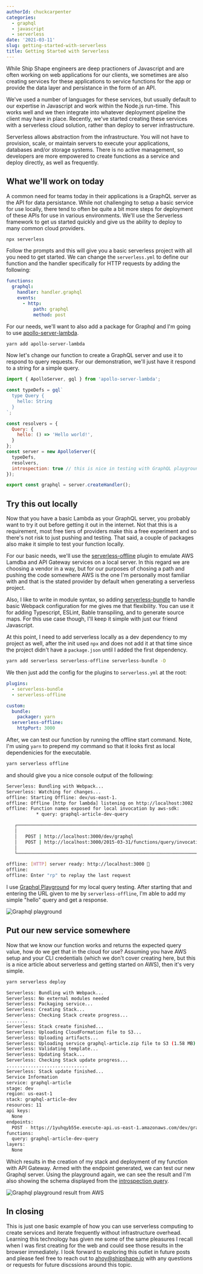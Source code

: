 ```yaml
---
authorId: chuckcarpenter
categories:
  - graphql
  - javascript
  - serverless
date: '2021-03-11'
slug: getting-started-with-serverless
title: Getting Started with Serverless
---
```


While Ship Shape engineers are deep practioners of Javascript and are often working on web applications for our clients, we sometimes are also creating services for these applications to service functions for the app or provide the data layer and persistance in the form of an API.

We've used a number of languages for these services, but usually default to our expertise in Javascript and work within the Node.js run-time. This works well and we then integrate into whatever deployment pipeline the client may have in place. Recently, we've started creating these services with a serverless cloud solution, rather than deploy to server infrastructure.

Serverless allows abstraction from the infrastructure. You will not have to provision, scale, or maintain servers to execute your applications, databases and/or storage systems. There is no active management, so developers are more empowered to create functions as a service and deploy directly, as well as frequently.

## What we'll work on today

A common need for teams today in their applications is a GraphQL server as the API for data persistance. While not challenging to setup a basic service for use locally, there tend to often be quite a bit more steps for deployment of these APIs for use in various environments. We'll use the Serverless framework to get us started quickly and give us the ability to deploy to many common cloud providers. 

```bash
npx serverless
```

Follow the prompts and this will give you a basic serverless project with all you need to get started. We can change the `serverless.yml` to define our function and the handler specifically for HTTP requests by adding the following:

```yaml
functions:
  graphql:
    handler: handler.graphql
    events:
      - http:
          path: graphql
          method: post
```

For our needs, we'll want to also add a package for Graphql and I'm going to use [apollo-server-lambda](https://www.npmjs.com/package/apollo-server-lambda).

```bash
yarn add apollo-server-lambda
```

Now let's change our function to create a GraphQL server and use it to respond to query requests. For our demonstration, we'll just have it respond to a string for a simple query. 

```js
import { ApolloServer, gql } from 'apollo-server-lambda';

const typeDefs = gql`
  type Query {
    hello: String
  }
`;

const resolvers = {
  Query: {
    hello: () => 'Hello world!',
  }
};
const server = new ApolloServer({
  typeDefs,
  resolvers,
  introspection: true // this is nice in testing with GraphQL playground
});

export const graphql = server.createHandler();
```

## Try this out locally

Now that you have a basic Lambda as your GraphQL server, you probably want to try it out before getting it out in the internet. Not that this is a requirement, most free tiers of providers make this a free experiment and so there's not risk to just pushing and testing. That said, a couple of packages also make it simple to test your function locally. 

For our basic needs, we'll use the [serverless-offline](https://www.npmjs.com/package/serverless-offline) plugin to emulate AWS Lamdba and API Gateway services on a local server. In this regard we are choosing a vendor in a way, but for our purposes of chosing a path and pushing the code somewhere AWS is the one I'm personally most familiar with and that is the stated provider by default when generating a serverless project.

Also, I like to write in module syntax, so adding [serverless-bundle](https://www.npmjs.com/package/serverless-bundle) to handle basic Webpack configuration for me gives me that flexibility. You can use it for adding Typescript, ESLint, Bable transpiling, and to generate source maps. For this use case though, I'll keep it simple with just our friend Javascript.

At this point, I need to add serverless locally as a dev dependency to my project as well, after the init used `npx` and does not add it at that time since the project didn't have a `package.json` until I added the first dependency.

```bash
yarn add serverless serverless-offline serverless-bundle -D
```

We then just add the config for the plugins to `serverless.yml` at the root:

```yml
plugins:
  - serverless-bundle
  - serverless-offline

custom:
  bundle:
    packager: yarn
  serverless-offline:
    httpPort: 3000
```

After, we can test our function by running the offline start command. Note, I'm using `yarn` to prepend my command so that it looks first as local dependenicies for the executable.

```bash
yarn serverless offline
```

and should give you a nice console output of the following:

```bash
Serverless: Bundling with Webpack...
Serverless: Watching for changes...
offline: Starting Offline: dev/us-east-1.
offline: Offline [http for lambda] listening on http://localhost:3002
offline: Function names exposed for local invocation by aws-sdk:
           * query: graphql-article-dev-query

   ┌─────────────────────────────────────────────────────────────────────────┐
   │                                                                         │
   │   POST | http://localhost:3000/dev/graphql                              │
   │   POST | http://localhost:3000/2015-03-31/functions/query/invocations   │
   │                                                                         │
   └─────────────────────────────────────────────────────────────────────────┘

offline: [HTTP] server ready: http://localhost:3000 🚀
offline:
offline: Enter "rp" to replay the last request
```

I use [Graphql Playground](https://github.com/graphql/graphql-playground) for my local query testing. After starting that and entering the URL given to me by `serverless-offline`, I'm able to add my simple "hello" query and get a response.

![Graphql playground](/img/blog/getting-started-with-serverless/graphql-playground.png)

## Put our new service somewhere

Now that we know our function works and returns the expected query value, how do we get that in the cloud for use? Assuming you have AWS setup and your CLI credentials (which we don't cover creating here, but this is a nice article about serverless and getting started on AWS), then it's very simple.

```bash
yarn serverless deploy

Serverless: Bundling with Webpack...
Serverless: No external modules needed
Serverless: Packaging service...
Serverless: Creating Stack...
Serverless: Checking Stack create progress...
........
Serverless: Stack create finished...
Serverless: Uploading CloudFormation file to S3...
Serverless: Uploading artifacts...
Serverless: Uploading service graphql-article.zip file to S3 (1.58 MB)...
Serverless: Validating template...
Serverless: Updating Stack...
Serverless: Checking Stack update progress...
..............................
Serverless: Stack update finished...
Service Information
service: graphql-article
stage: dev
region: us-east-1
stack: graphql-article-dev
resources: 11
api keys:
  None
endpoints:
  POST - https://1yuhqyb55e.execute-api.us-east-1.amazonaws.com/dev/graphql
functions:
  query: graphql-article-dev-query
layers:
  None
```

Which results in the creation of my stack and deployment of my function with API Gateway. Armed with the endpoint generated, we can test our new Graphql server. Using the playground again, we can see the result and I'm also showing the schema displayed from the [introspection query](https://graphql.org/learn/introspection/).

![Graphql playground result from AWS](/img/blog/getting-started-with-serverless/graphql-playground2.png)

## In closing

This is just one basic example of how you can use serverless computing to create services and iterate frequently without infrastructure overhead. Learning this technology has given me some of the same pleasures I recall when I was first creating for the web and could see those results in the browser immediately. I look forward to exploring this outlet in future posts and please feel free to reach out to [ahoy@shipshape.io](mailto:ahoy@shipshape.io) with any questions or requests for future discssions around this topic.
